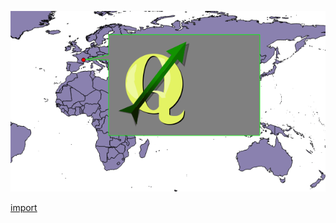 ![](../images/QgsSvgAnnotationItem-standalone.png)

[import](../gui/qgis-sample-QgsSvgAnnotationItem.py)
